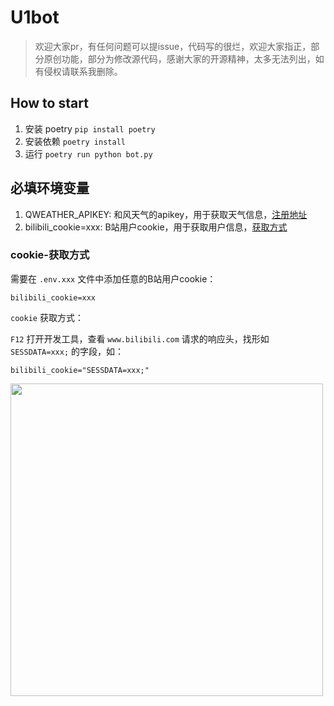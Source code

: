 # U1bot
> 欢迎大家pr，有任何问题可以提issue，代码写的很烂，欢迎大家指正，部分原创功能，部分为修改源代码，感谢大家的开源精神，太多无法列出，如有侵权请联系我删除。
## How to start

1. 安装 poetry `pip install poetry`
2. 安装依赖 `poetry install`
3. 运行 `poetry run python bot.py`

## 必填环境变量

1. QWEATHER_APIKEY: 和风天气的apikey，用于获取天气信息，[注册地址](https://dev.qweather.com/)
2. bilibili_cookie=xxx: B站用户cookie，用于获取用户信息，[获取方式](##cookie-获取方式)

### cookie-获取方式
需要在 `.env.xxx` 文件中添加任意的B站用户cookie：

```
bilibili_cookie=xxx
```

`cookie` 获取方式：

`F12` 打开开发工具，查看 `www.bilibili.com` 请求的响应头，找形如 `SESSDATA=xxx;` 的字段，如：

```
bilibili_cookie="SESSDATA=xxx;"
```

<div align="left">
  <img src="https://s2.loli.net/2022/07/19/AIBmd2Z9V5YwlkF.png" width="500" />
</div>
